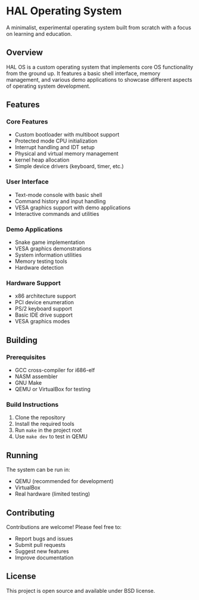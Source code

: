 # HAL Operating System

A minimalist, experimental operating system built from scratch with a focus on learning and education.

## Overview

HAL OS is a custom operating system that implements core OS functionality from the ground up. It features a basic shell interface, memory management, and various demo applications to showcase different aspects of operating system development.

## Features

### Core Features
- Custom bootloader with multiboot support
- Protected mode CPU initialization
- Interrupt handling and IDT setup
- Physical and virtual memory management
- kernel heap allocation
- Simple device drivers (keyboard, timer, etc.)

### User Interface
- Text-mode console with basic shell
- Command history and input handling
- VESA graphics support with demo applications
- Interactive commands and utilities

### Demo Applications
- Snake game implementation
- VESA graphics demonstrations
- System information utilities
- Memory testing tools
- Hardware detection

### Hardware Support
- x86 architecture support
- PCI device enumeration
- PS/2 keyboard support
- Basic IDE drive support
- VESA graphics modes

## Building

### Prerequisites
- GCC cross-compiler for i686-elf
- NASM assembler
- GNU Make
- QEMU or VirtualBox for testing

### Build Instructions
1. Clone the repository
2. Install the required tools
3. Run `make` in the project root
4. Use `make dev` to test in QEMU

## Running

The system can be run in:
- QEMU (recommended for development)
- VirtualBox
- Real hardware (limited testing)

## Contributing

Contributions are welcome! Please feel free to:
- Report bugs and issues
- Submit pull requests
- Suggest new features
- Improve documentation

## License

This project is open source and available under BSD license.